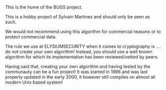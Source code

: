 This is the home of the BUGS project.

This is a hobby project of Sylvain Martinez and should only be seen as such.

We would not recommend using this algorithm for commercial reasons or to protect commercial data. 

The rule we use at ELYSIUMSECURITY when it comes to cryptography is .... do not create your own algorithm!
Instead, you should use a well known algorithm for which its implementation has been reviewed/vetted by peers.

Having said that, creating your own algorithm and having tested by the communauty can be a fun project!
It was started in 1996 and was last properly updated in the early 2000, it however still compiles on almost all modern Unix based system!

